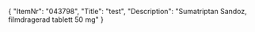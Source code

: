 {
  "ItemNr": "043798",
  "Title": "test",
  "Description": "Sumatriptan Sandoz, filmdragerad tablett 50 mg"
}